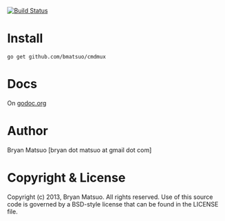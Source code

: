 [godoc.org]: http://godoc.org/github.com/bmatsuo/cmdmux/ "godoc.org"
[build status]: https://travis-ci.org/bmatsuo/cmdmux.png?branch=master "Build Status"

[![Build Status][]](https://travis-ci.org/bmatsuo/cmdmux)

Install
=======

    go get github.com/bmatsuo/cmdmux

Docs
====

On [godoc.org][]

Author
======

Bryan Matsuo [bryan dot matsuo at gmail dot com]

Copyright & License
===================

Copyright (c) 2013, Bryan Matsuo.
All rights reserved.
Use of this source code is governed by a BSD-style license that can be
found in the LICENSE file.
